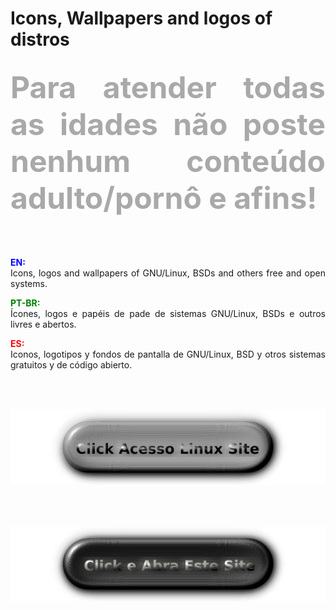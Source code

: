 # Icons, Wallpapers and logos of distros 

<!DOCTYPE html>
<html>
<head>
<meta charset="utf-8" />
<!--<title></title>-->
</head>
<body>
<h2 align=justify><font color=DarkGrey size=14><strong>Para atender todas as idades não poste nenhum conteúdo adulto/pornô e afins!</strong></font></h2><br /><br />

<!--<h1>Icons, WPs, and logos of distros</h1><br />-->
<p align=justify>
<font color=blue><b>EN:</b></font><br />
Icons, logos and wallpapers of GNU/Linux, BSDs and others free and open systems.
</p>

<p align=justify>
<font color=green><b>PT-BR:</b></font><br />
Ícones, logos e papéis de pade de sistemas GNU/Linux, BSDs e outros livres e abertos.
</p>

<p align=justify>
<font color=red><b>ES:</b></font><br />
Iconos, logotipos y fondos de pantalla de GNU/Linux, BSD y otros sistemas gratuitos y de código abierto.
</p><br /><br />


<a href="https://linuxpovao.blogspot.com.br/" target="_blank"><img src="https://raw.githubusercontent.com/GamerCleanVic/iconswpsofdistros/gh-pages/Imagens/Bot%C3%A3oAL.png"></a></p><br /><br />

<a href="https://gamercleanvic.github.io/iconswpsofdistros/" target="_blank"><img src="https://raw.githubusercontent.com/GamerCleanVic/iconswpsofdistros/gh-pages/Imagens/DistrosImagens.png"></a>
</body>
</html>
